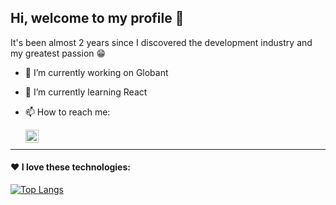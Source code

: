 ## Hi, welcome to my profile 👋

It's been almost 2 years since I discovered the development industry and my greatest passion 😁

- 🔭 I’m currently working on Globant
- 🌱 I’m currently learning React

- <p>📫 How to reach me:</p><a href="https://www.linkedin.com/in/miguel-ruiz-ballesteros/"><img align="left" src="https://raw.githubusercontent.com/yushi1007/yushi1007/main/images/linkedin.svg" alt="Yu Shi | LinkedIn" width="21px"/></a><br>

---
#### ♥ I love these technologies:
[![Top Langs](https://github-readme-stats.vercel.app/api/top-langs/?username=miguelrbb)](https://github.com/anuraghazra/github-readme-stats)

